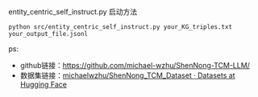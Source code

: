 entity_centric_self_instruct.py 启动方法

```
python src/entity_centric_self_instruct.py your_KG_triples.txt your_output_file.jsonl

```

ps:

* github链接：https://github.com/michael-wzhu/ShenNong-TCM-LLM/
* 数据集链接：[michaelwzhu/ShenNong_TCM_Dataset · Datasets at Hugging Face](https://huggingface.co/datasets/michaelwzhu/ShenNong_TCM_Dataset)

